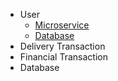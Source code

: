 <!-- docs/_sidebar.md -->
- User
    - [Microservice](/)
    - [Database](userauth.md)
- Delivery Transaction
- Financial Transaction
- Database
